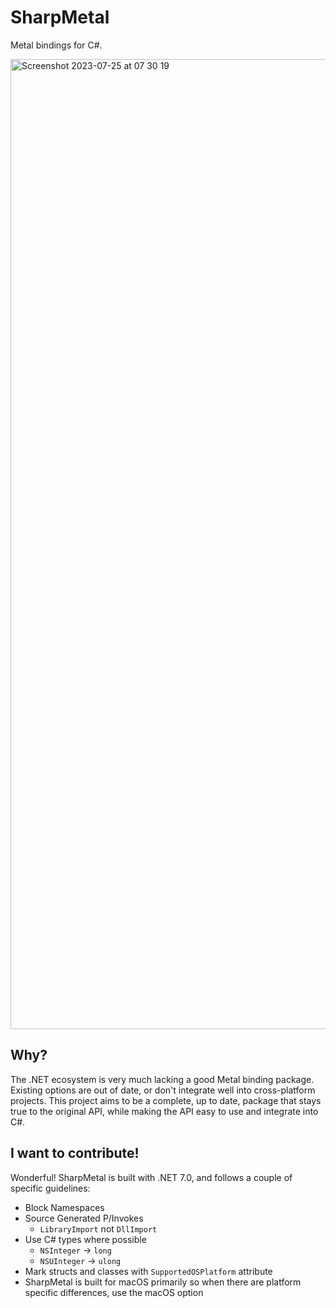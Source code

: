 # SharpMetal

Metal bindings for C#.

<img width="1552" alt="Screenshot 2023-07-25 at 07 30 19" src="https://github.com/IsaacMarovitz/SharpMetal/assets/42140194/558e95e2-e91f-454c-9ac6-6917692112bf">

## Why?

The .NET ecosystem is very much lacking a good Metal binding package. Existing options are out of date, or don't integrate well into cross-platform projects. This project aims to be a complete, up to date, package that stays true to the original API, while making the API easy to use and integrate into C#.

## I want to contribute!

Wonderful! SharpMetal is built with .NET 7.0, and follows a couple of specific guidelines:
- Block Namespaces
- Source Generated P/Invokes
  - `LibraryImport` not `DllImport`
- Use C# types where possible
  - `NSInteger` -> `long` 
  - `NSUInteger` -> `ulong`
- Mark structs and classes with `SupportedOSPlatform` attribute
- SharpMetal is built for macOS primarily so when there are platform specific differences, use the macOS option
